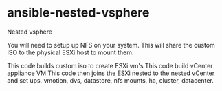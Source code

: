 # ansible-nested-vsphere
Nested vsphere


You will need to setup up NFS on your system. This will share the custom ISO to the physical ESXi host to mount them.

This code builds custom iso to create ESXi vm's
This code build vCenter appliance VM
This code then joins the ESXi nested to the nested vCenter and set ups, vmotion, dvs, datastore, nfs mounts, ha, cluster, datacenter.

